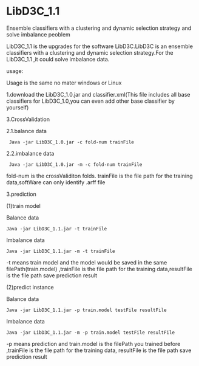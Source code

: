# LibD3C_1.1
Ensemble classifiers with a clustering and dynamic selection strategy and solve imbalance peoblem

LibD3C_1.1 is the upgrades for the software LibD3C.LibD3C is an ensemble classifiers with a clustering and dynamic selection strategy.For the LibD3C_1.1 ,it could solve imbalance data.

usage:
 
 Usage is the same no mater windows or Linux
 
1.download the LibD3C_1.0.jar and classifier.xml(This file includes all base classifiers for LibD3C_1.0,you can even add other base classifier by yourself)

3.CrossValidation

 2.1.balance data
   
     Java -jar LibD3C_1.0.jar -c fold-num trainFile
    
 2.2.imbalance data    
   
     Java -jar LibD3C_1.0.jar -m -c fold-num trainFile
    
fold-num is the crossValiditon folds.
trainFile is the file path for the training data,softWare can only identify .arff file

3.prediction

(1)train model

Balance data

    Java -jar LibD3C_1.1.jar -t trainFile

Imbalance data

    Java -jar LibD3C_1.1.jar -m -t trainFile

     
-t means train model and the model would be saved in the same filePath(train.model) 
,trainFile is the file path for the training data,resultFile is the file path save prediction result

(2)predict instance

Balance data

    Java -jar LibD3C_1.1.jar -p train.model testFile resultFile

Imbalance data

    Java -jar LibD3C_1.1.jar -m -p train.model testFile resultFile

   -p means prediction and train.model is the filePath you trained before
,trainFile is the file path for the training data, resultFile is the file path save prediction result

  
